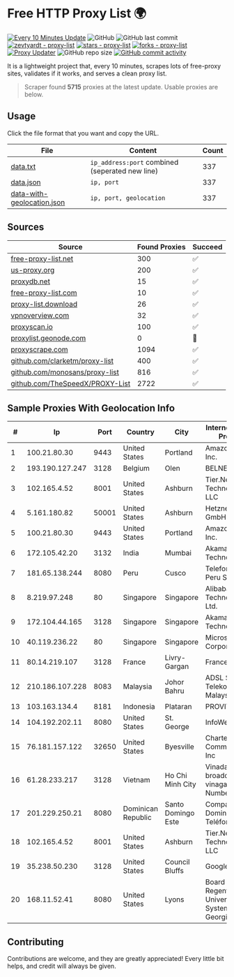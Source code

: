 
# Free HTTP Proxy List 🌍

[![Every 10 Minutes Update](https://github.com/mertguvencli/http-proxy-list/actions/workflows/main.yml/badge.svg?branch=main)](https://github.com/mertguvencli/http-proxy-list/actions/workflows/main.yml)
![GitHub](https://img.shields.io/github/license/mertguvencli/http-proxy-list)
![GitHub last commit](https://img.shields.io/github/last-commit/mertguvencli/http-proxy-list)
[![zevtyardt - proxy-list](https://img.shields.io/static/v1?label=zevtyardt&message=proxy-list&color=blue&logo=github)](https://github.com/zevtyardt/proxy-list "Go to GitHub repo")
[![stars - proxy-list](https://img.shields.io/github/stars/zevtyardt/proxy-list?style=social)](https://github.com/zevtyardt/proxy-list)
[![forks - proxy-list](https://img.shields.io/github/forks/zevtyardt/proxy-list?style=social)](https://github.com/zevtyardt/proxy-list)
[![Proxy Updater](https://github.com/zevtyardt/proxy-list/workflows/Proxy%20Updater/badge.svg)](https://github.com/zevtyardt/proxy-list/actions?query=workflow:"Proxy+Updater")
![GitHub repo size](https://img.shields.io/github/repo-size/zevtyardt/proxy-list)
[![GitHub commit activity](https://img.shields.io/github/commit-activity/m/zevtyardt/proxy-list?logo=commits)](https://github.com/zevtyardt/proxy-list/commits/main)

It is a lightweight project that, every 10 minutes, scrapes lots of free-proxy sites, validates if it works, and serves a clean proxy list.

> Scraper found **5715** proxies at the latest update. Usable proxies are below.

## Usage

Click the file format that you want and copy the URL.

|File|Content|Count|
|----|-------|-----|
|[data.txt](https://raw.githubusercontent.com/mertguvencli/http-proxy-list/main/proxy-list/data.txt)|`ip_address:port` combined (seperated new line)|337|
|[data.json](https://raw.githubusercontent.com/mertguvencli/http-proxy-list/main/proxy-list/data.json)|`ip, port`|337|
|[data-with-geolocation.json](https://raw.githubusercontent.com/mertguvencli/http-proxy-list/main/proxy-list/data-with-geolocation.json)|`ip, port, geolocation`|337|

## Sources

|Source|Found Proxies|Succeed|
|------|-------------|-------|
|[free-proxy-list.net](https://free-proxy-list.net)|300|✅|
|[us-proxy.org](https://www.us-proxy.org)|200|✅|
|[proxydb.net](http://proxydb.net)|15|✅|
|[free-proxy-list.com](https://free-proxy-list.com/?page=&port=&type%5B%5D=http&type%5B%5D=https&up_time=0&search=Search)|10|✅|
|[proxy-list.download](https://www.proxy-list.download/HTTP)|26|✅|
|[vpnoverview.com](https://vpnoverview.com/privacy/anonymous-browsing/free-proxy-servers)|32|✅|
|[proxyscan.io](https://www.proxyscan.io)|100|✅|
|[proxylist.geonode.com](https://proxylist.geonode.com/api/proxy-list?limit=300&page=1&sort_by=lastChecked&sort_type=desc&protocols=http,https)|0|🚫|
|[proxyscrape.com](https://api.proxyscrape.com/v2/?request=displayproxies&protocol=http&timeout=10000&country=all&ssl=all&anonymity=all)|1094|✅|
|[github.com/clarketm/proxy-list](https://raw.githubusercontent.com/clarketm/proxy-list/master/proxy-list-raw.txt)|400|✅|
|[github.com/monosans/proxy-list](https://raw.githubusercontent.com/monosans/proxy-list/main/proxies/http.txt)|816|✅|
|[github.com/TheSpeedX/PROXY-List](https://raw.githubusercontent.com/TheSpeedX/PROXY-List/master/http.txt)|2722|✅|


## Sample Proxies With Geolocation Info

|#|Ip|Port|Country|City|Internet Service Provider|
|-|--|----|-------|----|-------------------------|
|1|100.21.80.30|9443|United States|Portland|Amazon.com, Inc.|
|2|193.190.127.247|3128|Belgium|Olen|BELNET|
|3|102.165.4.52|8001|United States|Ashburn|Tier.Net Technologies LLC|
|4|5.161.180.82|50001|United States|Ashburn|Hetzner Online GmbH|
|5|100.21.80.30|9443|United States|Portland|Amazon.com, Inc.|
|6|172.105.42.20|3132|India|Mumbai|Akamai Technologies|
|7|181.65.138.244|8080|Peru|Cusco|Telefonica del Peru S.A.A.|
|8|8.219.97.248|80|Singapore|Singapore|Alibaba (US) Technology Co., Ltd.|
|9|172.104.44.165|3128|Singapore|Singapore|Akamai Technologies|
|10|40.119.236.22|80|Singapore|Singapore|Microsoft Corporation|
|11|80.14.219.107|3128|France|Livry-Gargan|France Telecom|
|12|210.186.107.228|8083|Malaysia|Johor Bahru|ADSL Streamyx Telekom Malaysia|
|13|103.163.134.4|8181|Indonesia|Plataran|PROVITEL|
|14|104.192.202.11|8080|United States|St. George|InfoWest|
|15|76.181.157.122|32650|United States|Byesville|Charter Communications Inc|
|16|61.28.233.217|3128|Vietnam|Ho Chi Minh City|Vinadata broadcast via vinagame AS Number|
|17|201.229.250.21|8080|Dominican Republic|Santo Domingo Este|Compañía Dominicana de Teléfonos S. A.|
|18|102.165.4.52|8001|United States|Ashburn|Tier.Net Technologies LLC|
|19|35.238.50.230|3128|United States|Council Bluffs|Google LLC|
|20|168.11.52.41|8080|United States|Lyons|Board of Regents of the University System of Georgia|



## Contributing

Contributions are welcome, and they are greatly appreciated! Every
little bit helps, and credit will always be given.

